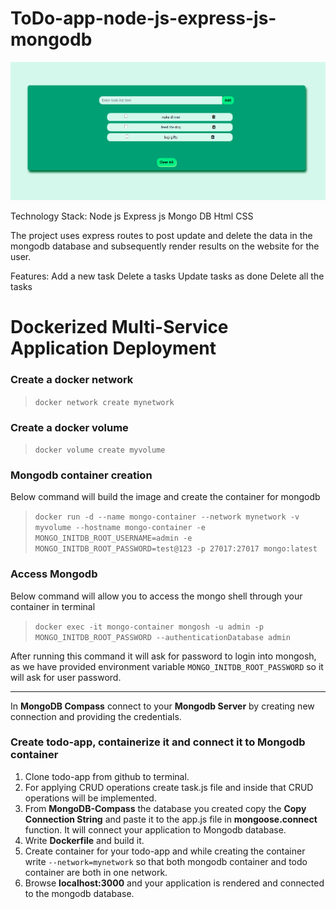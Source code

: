 # ToDo-app-node-js-express-js-mongodb

![](screenshots/wallpaper.png)

Technology Stack:
Node js
Express js
Mongo DB
Html
CSS

The project uses express routes to post update and delete the data in the mongodb database and subsequently render results on the website for the user.

Features:
Add a new task
Delete a tasks
Update tasks as done
Delete all the tasks

# Dockerized Multi-Service Application Deployment

### Create a docker network

> `docker network create mynetwork`

### Create a docker volume

> `docker volume create myvolume`

### Mongodb container creation

Below command will build the image and create the container for mongodb

> `docker run -d --name mongo-container --network mynetwork -v myvolume --hostname mongo-container -e MONGO_INITDB_ROOT_USERNAME=admin -e MONGO_INITDB_ROOT_PASSWORD=test@123 -p 27017:27017 mongo:latest`

### Access Mongodb

Below command will allow you to access the mongo shell through your container in terminal

> `docker exec -it mongo-container mongosh -u admin -p MONGO_INITDB_ROOT_PASSWORD --authenticationDatabase admin`

After running this command it will ask for password to login into mongosh, as we have provided environment variable `MONGO_INITDB_ROOT_PASSWORD` so it will ask for user password.

---

In **MongoDB Compass** connect to your **Mongodb Server** by creating new connection and providing the credentials.

### Create todo-app, containerize it and connect it to Mongodb container

1. Clone todo-app from github to terminal.
2. For applying CRUD operations create task.js file and inside that CRUD operations will be implemented.
3. From **MongoDB-Compass** the database you created copy the **Copy Connection String** and paste it to the app.js file in **mongoose.connect** function. It will connect your application to Mongodb database.
4. Write **Dockerfile** and build it.
5. Create container for your todo-app and while creating the container write `--network=mynetwork` so that both mongodb container and todo container are both in one network.
6. Browse **localhost:3000** and your application is rendered and connected to the mongodb database.
